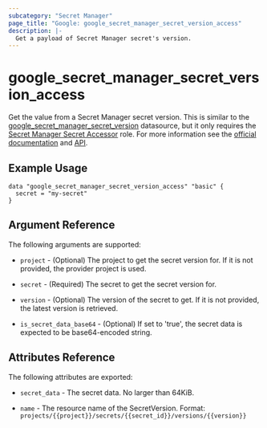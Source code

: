 ```yaml
---
subcategory: "Secret Manager"
page_title: "Google: google_secret_manager_secret_version_access"
description: |-
  Get a payload of Secret Manager secret's version.
---
```


# google_secret_manager_secret_version_access

Get the value from a Secret Manager secret version. This is similar to the [google_secret_manager_secret_version](https://registry.terraform.io/providers/hashicorp/google/latest/docs/data-sources/secret_manager_secret_version) datasource, but it only requires the [Secret Manager Secret Accessor](https://cloud.google.com/secret-manager/docs/access-control#secretmanager.secretAccessor) role. For more information see the [official documentation](https://cloud.google.com/secret-manager/docs/) and [API](https://cloud.google.com/secret-manager/docs/reference/rest/v1/projects.secrets.versions/access).

## Example Usage

```hcl
data "google_secret_manager_secret_version_access" "basic" {
  secret = "my-secret"
}
```

## Argument Reference

The following arguments are supported:

* `project` - (Optional) The project to get the secret version for. If it
    is not provided, the provider project is used.

* `secret` - (Required) The secret to get the secret version for.

* `version` - (Optional) The version of the secret to get. If it
    is not provided, the latest version is retrieved.

* `is_secret_data_base64` - (Optional) If set to 'true', the secret data is
    expected to be base64-encoded string.

## Attributes Reference

The following attributes are exported:

* `secret_data` - The secret data. No larger than 64KiB.

* `name` - The resource name of the SecretVersion. Format:
  `projects/{{project}}/secrets/{{secret_id}}/versions/{{version}}`
